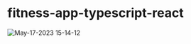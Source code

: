 # fitness-app-typescript-react

![May-17-2023 15-14-12](https://github.com/Hemant-Bhardwaj/Fitness-app-Typescript-React/assets/14939987/23265577-24a3-436e-921f-87a39a9937fe)
